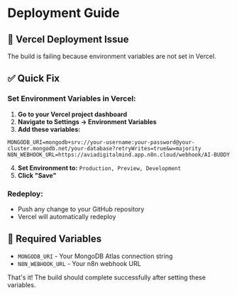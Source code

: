 # Deployment Guide

## 🚨 **Vercel Deployment Issue**

The build is failing because environment variables are not set in Vercel.

## ✅ **Quick Fix**

### **Set Environment Variables in Vercel:**

1. **Go to your Vercel project dashboard**
2. **Navigate to Settings → Environment Variables**
3. **Add these variables:**

```
MONGODB_URI=mongodb+srv://your-username:your-password@your-cluster.mongodb.net/your-database?retryWrites=true&w=majority
N8N_WEBHOOK_URL=https://aviadigitalmind.app.n8n.cloud/webhook/AI-BUDDY
```

4. **Set Environment to:** `Production, Preview, Development`
5. **Click "Save"**

### **Redeploy:**
- Push any change to your GitHub repository
- Vercel will automatically redeploy

## 🔧 **Required Variables**

- `MONGODB_URI` - Your MongoDB Atlas connection string
- `N8N_WEBHOOK_URL` - Your n8n webhook URL

That's it! The build should complete successfully after setting these variables. 